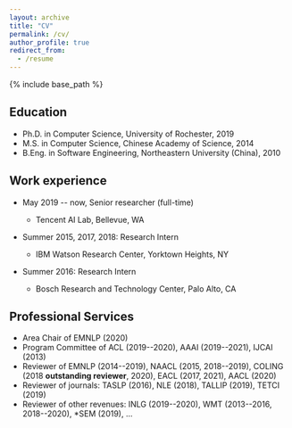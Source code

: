 ```yaml
---
layout: archive
title: "CV"
permalink: /cv/
author_profile: true
redirect_from:
  - /resume
---
```


{% include base_path %}

## Education

* Ph.D. in Computer Science, University of Rochester, 2019
* M.S. in Computer Science, Chinese Academy of Science, 2014
* B.Eng. in Software Engineering, Northeastern University (China), 2010

## Work experience

* May 2019 -- now, Senior researcher (full-time)
  * Tencent AI Lab, Bellevue, WA

* Summer 2015, 2017, 2018: Research Intern
  * IBM Watson Research Center, Yorktown Heights, NY

* Summer 2016: Research Intern
  * Bosch Research and Technology Center, Palo Alto, CA

## Professional Services

* Area Chair of EMNLP (2020)
* Program Committee of ACL (2019--2020), AAAI (2019--2021), IJCAI (2013)
* Reviewer of EMNLP (2014--2019), NAACL (2015, 2018--2019), COLING (2018 **outstanding reviewer**, 2020), EACL (2017, 2021), AACL (2020)
* Reviewer of journals: TASLP (2016), NLE (2018), TALLIP (2019), TETCI (2019)
* Reviewer of other revenues: INLG (2019--2020), WMT (2013--2016, 2018--2020), \*SEM (2019), ...
